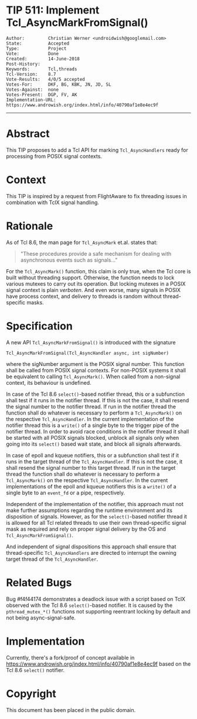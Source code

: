# TIP 511: Implement Tcl_AsyncMarkFromSignal()
	Author:         Christian Werner <undroidwish@googlemail.com>
	State:          Accepted
	Type:           Project
	Vote:           Done
	Created:        14-June-2018
	Post-History:   
	Keywords:       Tcl,threads
	Tcl-Version:	8.7
	Vote-Results:   4/0/5 accepted
	Votes-For:      DKF, BG, KBK, JN, JD, SL
	Votes-Against:  none
	Votes-Present:  DGP, FV, AK
	Implementation-URL: https://www.androwish.org/index.html/info/40790af1e8e4ec9f
-----

# Abstract

This TIP proposes to add a Tcl API for marking `Tcl_AsyncHandlers` ready for
processing from POSIX signal contexts.

# Context

This TIP is inspired by a request from FlightAware to fix threading issues
in combination with TclX signal handling.

# Rationale

As of Tcl 8.6, the man page for `Tcl_AsyncMark` et.al. states that:

> "These procedures provide a safe mechanism for dealing with asynchronous
> events such as signals..."

For the `Tcl_AsyncMark()` function, this claim is only true, when the Tcl
core is built without threading support. Otherwise, the function needs
to lock various mutexes to carry out its operation. But locking mutexes
in a POSIX signal context is plain _verboten_. And even worse, many signals
in POSIX have process context, and delivery to threads is random without
thread-specific masks.

# Specification

A new API `Tcl_AsyncMarkFromSignal()` is introduced with the signature

    Tcl_AsyncMarkFromSignal(Tcl_AsyncHandler async, int sigNumber)

where the sigNumber argument is the POSIX signal number. This function
shall be called from POSIX signal contexts. For non-POSIX systems it
shall be equivalent to calling `Tcl_AsyncMark()`. When called from a
non-signal context, its behaviour is undefined.

In case of the Tcl 8.6 `select()`-based notifier thread, this or a
subfunction shall test if it runs in the notifier thread. If this is
not the case, it shall resend the signal number to the notifier thread.
If run in the notifier thread the function shall do whatever is necessary
to perform a `Tcl_AsyncMark()` on the respective `Tcl_AsyncHandler`. In the
current implementation of the notifier thread this is a `write()`
of a single byte to the trigger pipe of the notifier thread.
In order to avoid race conditions in the notifier thread it shall be
started with all POSIX signals blocked, unblock all signals only when
going into its `select()` based wait state, and block all signals afterwards.

In case of epoll and kqueue notifiers, this or a subfunction shall test if it
runs in the target thread of the `Tcl_AsyncHandler`. If this is not the
case, it shall resend the signal number to this target thread.
If run in the target thread the function shall do whatever is necessary
to perform a `Tcl_AsyncMark()` on the respective `Tcl_AsyncHandler`. In the
current implementations of the epoll and kqueue notifiers this is a
`write()` of a single byte to an `event_fd` or a pipe, respectively.

Independent of the implementation of the notifier, this approach must
not make further assumptions regarding the runtime environment and its
disposition of signals. However, as for the `select()`-based notifier
thread it is allowed for all Tcl related threads to use their own
thread-specific signal mask as required and rely on proper signal
delivery by the OS and `Tcl_AsyncMarkFromSignal()`.

And independent of signal dispositions this approach shall ensure
that thread-specific `Tcl_AsyncHandlers` are directed to interrupt the
owning target thread of the `Tcl_AsyncHandler`.

# Related Bugs

Bug #f4f44174 demonstrates a deadlock issue with a script based on TclX
observed with the Tcl 8.6 `select()`-based notifier. It is caused by the
`pthread_mutex_*()` functions not supporting reentrant locking by default and
not being async-signal-safe.

# Implementation

Currently, there's a fork/proof of concept available in
https://www.androwish.org/index.html/info/40790af1e8e4ec9f based
on the Tcl 8.6 `select()` notifier.

# Copyright

This document has been placed in the public domain.
